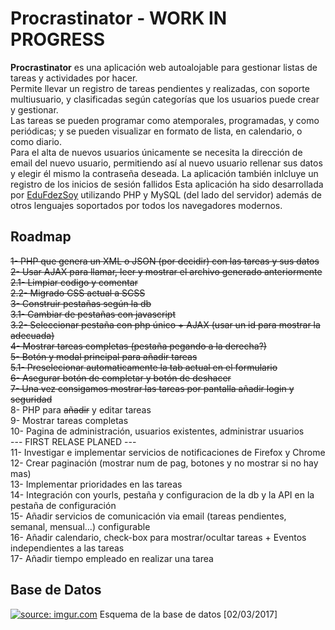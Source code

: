 # Procrastinator - WORK IN PROGRESS
<b>Procrastinator</b> es una aplicación web autoalojable para gestionar listas de tareas y actividades por hacer.  
Permite llevar un registro de tareas pendientes y realizadas, con soporte multiusuario, y clasificadas según categorías que los usuarios puede crear y gestionar.  
Las tareas se pueden programar como atemporales, programadas, y como periódicas; y se pueden visualizar en formato de lista, en calendario, o como diario.  
Para el alta de nuevos usuarios únicamente se necesita la dirección de email del nuevo usuario, permitiendo así al nuevo usuario rellenar sus datos y elegir él mismo la contraseña deseada. La aplicación también inlcluye un registro de los inicios de sesión fallidos
Esta aplicación ha sido desarrollada por <a href="https://twitter.com/EduFdezSoy">EduFdezSoy</a> utilizando PHP y MySQL (del lado del servidor) además de otros lenguajes soportados por todos los navegadores modernos.  

## Roadmap
<s>1- PHP que genera un XML o JSON (por decidir) con las tareas y sus datos</s>  
<s>2- Usar AJAX para llamar, leer y mostrar el archivo generado anteriormente</s>  
<s>2.1- Limpiar codigo y comentar</s>  
<s>2.2- Migrado CSS actual a SCSS</s>  
<s>3- Construir pestañas según la db</s>  
<s>3.1- Cambiar de pestañas con javascript</s>  
<s>3.2- Seleccionar pestaña con php único + AJAX (usar un id para mostrar la adecuada)</s>  
<s>4- Mostrar tareas completas (pestaña pegando a la derecha?)</s>  
<s>5- Botón y modal principal para añadir tareas</s>  
<s>5.1- Preselecionar automaticamente la tab actual en el formulario</s>  
<s>6- Asegurar botón de <s>completar</s> y botón de deshacer  
7- Una vez consigamos mostrar las tareas por pantalla añadir login y seguridad</s>  
8- PHP para <s>añadir</s> y editar tareas  
9- Mostrar tareas completas  
10- Pagina de administración, usuarios existentes, administrar usuarios  
   --- FIRST RELASE PLANED ---  
11- Investigar e implementar servicios de notificaciones de Firefox y Chrome  
12- Crear paginación (mostrar num de pag, botones y no mostrar si no hay mas)  
13- Implementar prioridades en las tareas  
14- Integración con yourls, pestaña y configuracion de la db y la API en la pestaña de configuración  
15- Añadir servicios de comunicación via email (tareas pendientes, semanal, mensual...) configurable  
16- Añadir calendario, check-box para mostrar/ocultar tareas + Eventos independientes a las tareas  
17- Añadir tiempo empleado en realizar una tarea  

## Base de Datos
<a href="http://imgur.com/vw60H6q"><img src="http://i.imgur.com/vw60H6q.png" title="source: imgur.com" /></a>
Esquema de la base de datos [02/03/2017]
